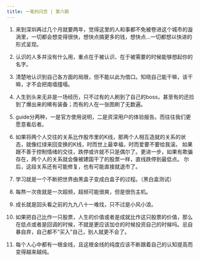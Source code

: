 ```yaml
---
title: 一笔的闪念 | 第八期 
---
```

1. 来到深圳再过几个月就要两年，觉得这里的人和事都不免被卷进这个城市的漩涡里，一切都会想变得很快，想快点搞更多的钱，想快点...一切都想以快进的形式呈现。

2. 认识的人多并没有什么用，重点在于被认识、在于被需要的时候能够想起你的名字。

3. 清楚地认识到自己各方面的局限，但不能以此为借口。知晓自己能干嘛，该干嘛，才不会把南墙撞塌。

4. 人生到头来无非是一场经历，只不过有的人刷到了自己的boss，甚至有的还捡到了爆出来的稀有装备；而有的人在一张图刷了无数遍。

5. guide分两种，一是官方使用说明，二是资深用户的体验报告。而往往我们更愿意看后者。

6. 如果将两个人交往的关系比作股市里的K线，那两个人相互造就的关系的状态，就像红绿来回变换的K线，时而世上最幸福，时而爱要不要给我滚。
   如果跟不善于控制情绪的交往，跌停或许就不只是偶尔了。更进一步，如果有欺骗存在，两个人的关系就会像被建国干了的股票一样，直线跌停到最低点。
   尔后，这段关系还有可能修复，也有可能直接就退市了。
    
7. 学习就是一个不断把世界由黑盒子变成白盒子的过程。（黑白盒测试）

8. 每熬一次夜就是一次超频，超频可能很爽，但是很伤主机。

9. 成长就是回头看之前的九九八十一难找，只不过是小风小浪。

10. 如果把自己比作一只股票，人生的价值或者是成就比作这只股票的价值，那么在低点或者是回调的时候，不就是更应该加仓的时候投资自己的时候吗。忌自暴自弃，自己都不“买入”自己，别人就更不会了。

11. 每个人心中都有一根金线，且这根金线的纯度应该不断跟着自己的认知提高而变得越来越纯。

<CommonFooter-ForIdea></CommonFooter-ForIdea>